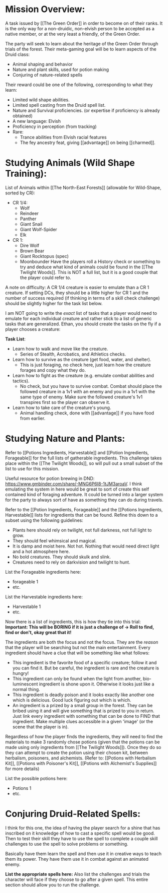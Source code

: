 # Mission Overview:
A task issued by [[The Green Order]] in order to become on of their ranks. It is the only way for a non-druidic, non-elvish person to be accepted as a native member, or at the very least a friendly, of the Green Order.

The party will seek to learn about the heritage of the Green Order through trials of the forest. Their meta-gaming goal will be to learn aspects of the Druid class:
-  Animal shaping and behavior
-  Nature and plant skills, used for potion making
-  Conjuring of nature-related spells

Their reward could be one of the following, corresponding to what they learn:
-  Limited wild shape abilities.
-  Limited spell casting from the Druid spell list.
-  Nature and Survival proficiencies. (or expertise if proficiency is already obtained)
-  A new language: Elvish
-  Proficiency in perception (from tracking)
-  Rare:
	-  Trance abilities from Elvish racial features
	-  The fey ancestry feat, giving [[advantage]] on being [[charmed]].

# Studying Animals (Wild Shape Training):
List of Animals within [[The North-East Forests]] (allowable for Wild-Shape, sorted by CR):
-  CR 1/4:
	-  Wolf
	-  Reindeer
	-  Panther
	-  Giant Snail
	-  Giant Wolf-Spider
	-  Elk 
-  CR 1:
	-  Dire Wolf
	-  Brown Bear
	-  Giant Rocktopus (spec)
	-  Moonbounder 
Have the players roll a History check or something to try and deduce what kind of animals could be found in the [[The Twilight Woods]]. This is NOT a full list, but it is a good couple that the player could refer to. 

A note on difficulty: A CR 1/4 creature is easier to emulate than a CR 1 creature. If setting DCs, they should be a little higher for CR 1 and the number of success required (if thinking in terms of a skill check challenge) should be slightly higher for the task list below.

I am NOT going to write the *exact* list of tasks that a player would need to emulate for each individual creature and rather stick to a list of generic tasks that are generalized. Ethan, you should create the tasks on the fly if a player chooses a creature:

**Task List**:
-  Learn how to walk and move like the creature.
	-  Series of Stealth, Acrobatics, and Athletics checks. 
-  Learn how to survive as the creature (get food, water, and shelter).
	-  This is just foraging, no check here, just learn how the creature forages and copy what they do. 
-  Learn how to fight as the creature (e.g. emulate combat abilities and tactics).
	-  No check, but you have to survive combat. Combat should place the followed creature in a 1v1 with an enemy and you in a 1v1 with the same type of enemy. Make sure the followed creature's 1v1 transpires first so the player can observe it. 
-  Learn how to take care of the creature's young.
	-  Animal handling check, done with [[advantage]] if you have food from earlier. 

# Studying Nature and Plants:
Refer to [[Potions Ingredients, Harvestable]] and  [[Potion Ingredients, Forageable]] for the full lists of gatherable ingredients. This challenge takes place within the [[The Twilight Woods]], so will pull out a small subset of the list to use for this mission. 

Useful resource for potion brewing in DND: https://www.gmbinder.com/share/-MNG6P6I8-1tJM3aroaV. I think emulating the system in here would be great to sort of create this self contained kind of foraging adventure. It could be turned into a larger system for the party to always sort of have as something they can do during travels. 

Refer to the [[Potion Ingredients, Forageable]] and the [[Potions Ingredients, Harvestable]] lists for ingredients that can be found. Refine this down to a subset using the following guidelines:
- Plants here should rely on twilight, not full darkness, not full light to grow.
- They should feel whimsical and magical. 
- It is damp and moist here. Not hot. Nothing that would need direct light and a hot atmosphere here.
- No bold creatures. They should skulk and slink. 
- Creatures need to rely on darkvision and twilight to hunt.

List the Forageable ingredients here:
- forageable 1
- etc.

List the Harvestable ingredients here:
- Harvestable 1
- etc.

Now there is a list of ingredients, this is how they tie into this trial:
**Important: This will be BORING if it is just a challenge of -> Roll to find, find or don't, okay great that it!** 

The ingredients are both the focus and not the focus. They are the *reason* that the player will be searching but not the main entertainment. Every ingredient should have a clue that will be something like what follows:
- This ingredient is the favorite food of a specific creature; follow it and you can find it. But be careful, the ingredient is rare and the creature is hungry!
- This ingredient can only be found when the light from another, bio-luminescent ingredient is shone upon it. Otherwise it looks just like a normal thing.
- This ingredient is deadly poison and it looks exactly like another one which is delicious. Good luck figuring out which is which. 
- An ingredient is a prized by a small group in the forest. They can be bribed using it and will give something that is prized to you in return. 
Just link every ingredient with something that can be done to FIND that ingredient. Make multiple clues accessible in a given 'image' (or the scene that the player is in).

Regardless of how the player finds the ingredients, they will need to find the materials to make 3 randomly chose potions (given that the potions can be made using only ingredients from [[The Twilight Woods]]). Once they do so they can attempt to create the potion using their chosen kit, between herbalism, poisoners, and alchemists. (Refer to: [[Potions with Herbalism Kit]], [[Potions with Poisoner's Kit]], [[Potions with Alchemist's Supplies]] for more details)

List the possible potions here:
- Potions 1
- etc.

# Conjuring Druid-Related Spells:
I think for this one, the idea of having the player search for a shine that has inscribed on it knowledge of how to cast a specific spell would be good. Then to test their skill they have to use the spell to complete a couple skill challenges to use the spell to solve problems or something.

Basically have them learn the spell and then use it in creative ways to teach them its power. They have them use it in combat against an animated enemy. 

**List the appropriate spells here:**
Also list the challenges and trials the character will face if they choose to go after a given spell. This entire section should allow you to run the challenge.